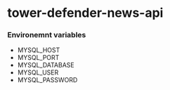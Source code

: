 # tower-defender-news-api

### Environemnt variables

- MYSQL_HOST
- MYSQL_PORT
- MYSQL_DATABASE
- MYSQL_USER
- MYSQL_PASSWORD